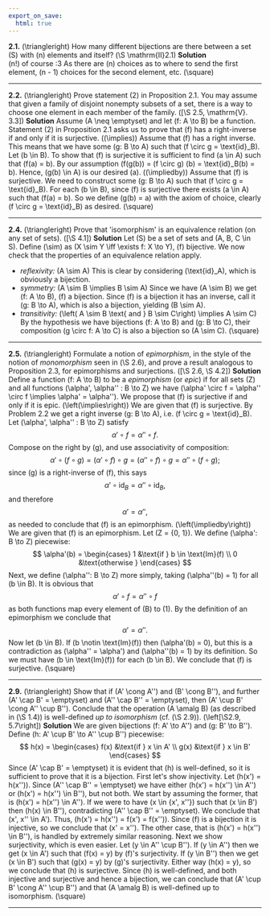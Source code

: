 ```yaml
---
export_on_save:
  html: true
---
```

<style>
.katex-display { overflow: auto hidden }
</style>
**2.1.** \(\triangleright\) How many different bijections are there between a set \(S\) with \(n\) elements and itself? \(\S \mathrm{II}2.1\) 
**Solution**  
\(n!\) of course :3 As there are \(n\) choices as to where to send the first element, \(n - 1\) choices for the second element, etc. \(\square\)
****
**2.2.** \(\triangleright\) Prove statement (2) in Proposition 2.1. You may assume that given a family of disjoint nonempty subsets of a set, there is a way to choose one element in each member of the family. \([\S 2.5, \mathrm{V}. 3.3]\)
**Solution**
Assume \(A \neq \emptyset\) and let \(f: A \to B\) be a function. Statement (2) in Proposition 2.1 asks us to prove that \(f\) has a right-inverse if and only if it is surjective.
\((\implies)\) Assume that \(f\) has a right inverse. This means that we have some \(g: B \to A\) such that \(f \circ g = \text{id}_B\). Let \(b \in B\). To show that \(f\) is surjective it is sufficient to find \(a \in A\) such that \(f(a) = b\). By our assumption \(f(g(b)) = (f \circ g) (b) = \text{id}_B(b) = b\). Hence, \(g(b) \in A\) is our desired \(a\).
\((\impliedby)\) Assume that \(f\) is surjective. We need to construct some \(g: B \to A\) such that \(f \circ g = \text{id}_B\). For each \(b \in B\), since \(f\) is surjective there exists \(a \in A\) such that \(f(a) = b\). So we define \(g(b) = a\) with the axiom of choice, clearly \(f \circ g = \text{id}_B\) as desired. \(\square\)
****
**2.4.** \(\triangleright\) Prove that 'isomorphism' is an equivalence relation (on any set of sets). \([\S 4.1]\)
**Solution**
Let \(S\) be a set of sets and \(A, B, C \in S\). Define \(\sim\) as \(X \sim Y \iff \exists f: X \to Y\), \(f\) bijective. We now check that the properties of an equivalence relation apply.
* *reflexivity:* \(A \sim A\)
This is clear by considering \(\text{id}_A\), which is obviously a bijection.
* *symmetry:* \(A \sim B \implies B \sim A\)
Since we have \(A \sim B\) we get \(f: A \to B\), \(f\) a bijection. Since \(f\) is a bijection it has an inverse, call it \(g: B \to A\), which is also a bijection, yielding \(B \sim A\).
* *transitivity:* \(\left( A \sim B \text{ and } B \sim C\right) \implies A \sim C\)
By the hypothesis we have bijections \(f: A \to B\) and \(g: B \to C\), their composition \(g \circ f: A \to C\) is also a bijection so \(A \sim C\). \(\square\)
****
**2.5.** \(\triangleright\) Formulate a notion of *epimorphism*, in the style of the notion of *monomorphism* seen in \(\S 2.6\), and prove a result analogous to Proposition 2.3, for epimorphisms and surjections. \([\S 2.6, \S 4.2]\)
**Solution**
Define a function \(f: A \to B\) to be a *epimorphism* (or *epic*) if for all sets \(Z\) and all functions \(\alpha', \alpha'' : B \to Z\) we have \(\alpha' \circ f = \alpha'' \circ f \implies \alpha' = \alpha''\). We propose that \(f\) is surjective if and only if it is epic. 
\(\left(\implies\right)\) We are given that \(f\) is surjective. By Problem 2.2 we get a right inverse \(g: B \to A\), i.e. \(f \circ g = \text{id}_B\). Let \(\alpha', \alpha'' : B \to Z\) satisfy
$$
\alpha' \circ f = \alpha'' \circ f.
$$
Compose on the right by \(g\), and use associativity of composition:
$$
\alpha' \circ (f \circ g) = (\alpha' \circ f) \circ g = (\alpha'' \circ f) \circ g = \alpha'' \circ (f \circ g);
$$
since \(g\) is a right-inverse of \(f\), this says 
$$
\alpha' \circ \text{id}_B = \alpha'' \circ \text{id}_B,
$$
and therefore
$$
\alpha' = \alpha'',
$$
as needed to conclude that \(f\) is an epimorphism.
\(\left(\impliedby\right)\) We are given that \(f\) is an epimorphism. Let \(Z = \{0, 1\}\). We define \(\alpha': B \to Z\) piecewise:
$$
\alpha'(b) = \begin{cases}
  1 &\text{if } b \in \text{Im}(f) \\
  0 &\text{otherwise } 
\end{cases}
$$
Next, we define \(\alpha'': B \to Z\) more simply, taking \(\alpha''(b) = 1\) for all \(b \in B\). It is obvious that
$$
\alpha' \circ f = \alpha'' \circ f
$$
as both functions map every element of \(B\) to \(1\). By the definition of an epimorphism we conclude that
$$
\alpha' = \alpha''.
$$
Now let \(b \in B\). If \(b \notin \text{Im}(f)\) then \(\alpha'(b) = 0\), but this is a contradiction as \(\alpha'' = \alpha'\) and \(\alpha''(b) = 1\) by its definition. So we must have \(b \in \text{Im}(f)\) for each \(b \in B\). We conclude that \(f\) is surjective. \(\square\)
****
**2.9.** \(\triangleright\) Show that if \(A' \cong A''\) and \(B' \cong B''\), and further \(A' \cap B' = \emptyset\) and \(A'' \cap B'' = \emptyset\), then \(A' \cup B' \cong A'' \cup B''\). Conclude that the operation \(A \amalg B\) (as described in \(\S 1.4\)) is well-defined *up to isomorphism* (cf. \(\S 2.9\)). \(\left[\S2.9, 5.7\right]\)
**Solution**
We are given bijections \(f: A' \to A''\) and \(g: B' \to B''\). Define \(h: A' \cup B' \to A'' \cup B''\) piecewise:
$$
h(x) = \begin{cases}
  f(x) &\text{if } x \in A' \\
  g(x) &\text{if } x \in B'
\end{cases}
$$
Since \(A' \cap B' = \emptyset\) it is evident that \(h\) is well-defined, so it is sufficient to prove that it is a bijection. 
First let's show injectivity. Let \(h(x') = h(x'')\). Since \(A'' \cap B'' = \emptyset\) we have either \(h(x') = h(x'') \in A''\) or \(h(x') = h(x'') \in B''\), but not both. We start by assuming the former, that is \(h(x') = h(x'') \in A''\). If we were to have \(x \in \{x', x''\}\) such that \(x \in B'\) then \(h(x) \in B''\), contradicting \(A'' \cap B'' = \emptyset\). We conclude that \(x', x'' \in A'\). Thus, \(h(x') = h(x'') = f(x') = f(x'')\). Since \(f\) is a bijection it is injective, so we conclude that \(x' = x''\). The other case, that is \(h(x') = h(x'') \in B''\), is handled by extremely similar reasoning.
Next we show surjectivity, which is even easier. Let \(y \in A'' \cup B''\). If \(y \in A''\) then we get \(x \in A'\) such that \(f(x) = y\) by \(f\)'s surjectivity. If \(y \in B''\) then we get \(x \in B'\) such that \(g(x) = y\) by \(g\)'s surjectivity. Either way \(h(x) = y\), so we conclude that \(h\) is surjective.
Since \(h\) is well-defined, and both injective and surjective and hence a bijection, we can conclude that \(A' \cup B' \cong A'' \cup B''\) and that \(A \amalg B\) is well-defined up to isomorphism. \(\square\)
****